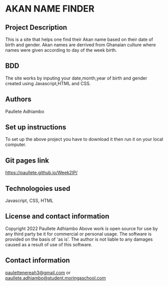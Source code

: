 # AKAN NAME FINDER
## Project Description
This is a site that helps one find their Akan name based on their date of birth and gender. Akan names are derrived from Ghanaian culture where names were given according to day of the week birth.
## BDD
The site works by inputing your date,month,year of birth and gender created using Javascript,HTML and CSS.
## Authors
Paullete Adhiambo
## Set up instructions
To set up the above project you have to download it then run it on your local computer.
## Git pages link
https://paullete.github.io/Week2IP/
## Technologoies  used
Javascript, CSS, HTML
## License and contact information
Copyright 2022 Paullete Adhiambo Above work is open source for use by any third party be it for commercial or personal usage. The software is provided on the basis of 'as is'. The author is not liable to any damages caused as a result of use of this software.
## Contact information
paulettenereah3@gmail.com or paullete.adhiambo@student.moringaschool.com
